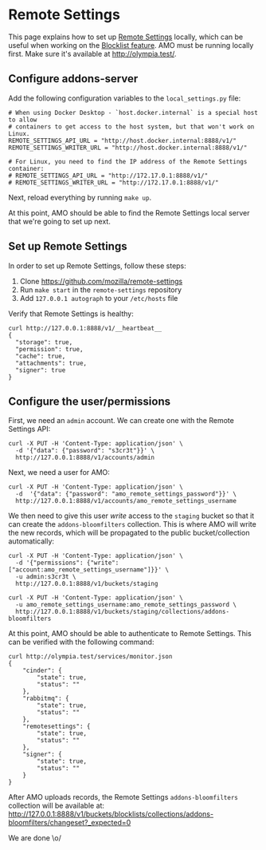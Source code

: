 # Remote Settings

This page explains how to set up [Remote Settings][] locally, which can be
useful when working on the [Blocklist feature](../blocklist.md). AMO must be
running locally first. Make sure it's available at <http://olympia.test/>.

## Configure addons-server

Add the following configuration variables to the `local_settings.py` file:

```
# When using Docker Desktop - `host.docker.internal` is a special host to allow
# containers to get access to the host system, but that won't work on Linux.
REMOTE_SETTINGS_API_URL = "http://host.docker.internal:8888/v1/"
REMOTE_SETTINGS_WRITER_URL = "http://host.docker.internal:8888/v1/"

# For Linux, you need to find the IP address of the Remote Settings container:
# REMOTE_SETTINGS_API_URL = "http://172.17.0.1:8888/v1/"
# REMOTE_SETTINGS_WRITER_URL = "http://172.17.0.1:8888/v1/"
```

Next, reload everything by running `make up`.

At this point, AMO should be able to find the Remote Settings local server that
we're going to set up next.

## Set up Remote Settings

In order to set up Remote Settings, follow these steps:

1. Clone <https://github.com/mozilla/remote-settings>
2. Run `make start` in the `remote-settings` repository
3. Add `127.0.0.1 autograph` to your `/etc/hosts` file

Verify that Remote Settings is healthy:

```
curl http://127.0.0.1:8888/v1/__heartbeat__
{
  "storage": true,
  "permission": true,
  "cache": true,
  "attachments": true,
  "signer": true
}
```

## Configure the user/permissions

First, we need an `admin` account. We can create one with the Remote Settings
API:

```
curl -X PUT -H 'Content-Type: application/json' \
  -d '{"data": {"password": "s3cr3t"}}' \
  http://127.0.0.1:8888/v1/accounts/admin
```

Next, we need a user for AMO:

```
curl -X PUT -H 'Content-Type: application/json' \
  -d  '{"data": {"password": "amo_remote_settings_password"}}' \
  http://127.0.0.1:8888/v1/accounts/amo_remote_settings_username
```

We then need to give this user _write_ access to the `staging` bucket so that it
can create the `addons-bloomfilters` collection. This is where AMO will write
the new records, which will be propagated to the public bucket/collection
automatically:

```
curl -X PUT -H 'Content-Type: application/json' \
  -d '{"permissions": {"write": ["account:amo_remote_settings_username"]}}' \
  -u admin:s3cr3t \
  http://127.0.0.1:8888/v1/buckets/staging
```

```
curl -X PUT -H 'Content-Type: application/json' \
  -u amo_remote_settings_username:amo_remote_settings_password \
  http://127.0.0.1:8888/v1/buckets/staging/collections/addons-bloomfilters
```

At this point, AMO should be able to authenticate to Remote Settings. This can
be verified with the following command:

```
curl http://olympia.test/services/monitor.json
{
    "cinder": {
        "state": true,
        "status": ""
    },
    "rabbitmq": {
        "state": true,
        "status": ""
    },
    "remotesettings": {
        "state": true,
        "status": ""
    },
    "signer": {
        "state": true,
        "status": ""
    }
}
```

After AMO uploads records, the Remote Settings `addons-bloomfilters` collection
will be available at:
<http://127.0.0.1:8888/v1/buckets/blocklists/collections/addons-bloomfilters/changeset?_expected=0>

We are done \o/

[Remote Settings]: https://remote-settings.readthedocs.io/en/latest/index.html
